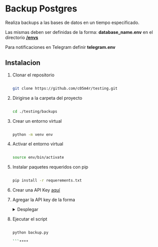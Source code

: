 # Backup Postgres

Realiza backups a las bases de datos en un tiempo especificado.

Las mismas deben ser definidas de la forma: **database_name.env** en el directorio **[/envs](./envs/)**

Para notificaciones en Telegram definir **telegram.env**

## Instalacion

1. Clonar el repositorio

    ``` bash

	git clone https://github.com/c05m4r/testing.git

    ```

2. Dirigirse a la carpeta del proyecto

    ``` bash

    cd ./testing/backups

    ```

3. Crear un entorno virtual

    ``` bash

    python -m venv env

    ```

4. Activar el entorno virtual

    ``` bash

    source env/bin/activate

    ```

5. Instalar paquetes requeridos con pip

    ``` bash

    pip install -r requerements.txt 

    ```

6. Crear una API Key [aquí](https://core.telegram.org/bots#how-do-i-create-a-bot)

7. Agregar la API key de la forma

    <details>

    <summary>Desplegar</summary> 

    ### Windows

    1. Haz clic derecho en "Este equipo" y selecciona "Propiedades" en el menú contextual.
    2. En la ventana de Propiedades del sistema, haz clic en "Configuración avanzada del sistema".
    3. En la ventana Propiedades del sistema, selecciona la pestaña "Opciones avanzadas" y haz clic en 
    4. En la sección "Variables del sistema" o "Variables de usuario", haz clic en "Nuevo".
    5. Ingresa el nombre y el valor de la variable de entorno que deseas agregar y haz clic en "Aceptar".

    O por el comando

    ``` bash

    setx API_KEY <clave>
    setx CHAT_ID @nombrecanal

    ```

    ### POSIX

    ``` bash

	cd envs/
	echo -e "DB_ENGINE=postgresql\nDB_HOST=127.0.0.1\nDB_PORT=5432\nDB_USER=postgres\nDB_PASS=postgres\nDB_NAME=postgres\nSYSTEM=postgres" >> postgres.env
    echo -e "API_KEY=<clave>\nCHAT_ID=@nombrecanal" >> telegram.env
	cd ..
    ```

    </details>

5. Ejecutar el script

    ``` bash

    python backup.py

    ```****
